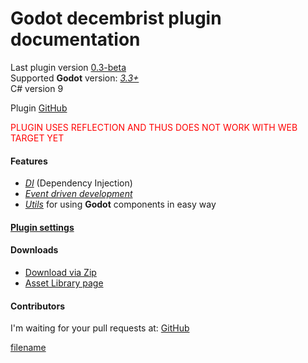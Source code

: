 # Godot decembrist plugin **documentation**

Last plugin version [0.3-beta](/0.3-beta/home.md)  
Supported **Godot** version: [_3.3+_](https://docs.godotengine.org/en/stable/index.html)  
C# version 9  
  
Plugin [GitHub](https://github.com/decembrist-revolt/godot-decembrist-plugin)

<div style='color: red'>
PLUGIN USES REFLECTION AND THUS DOES NOT WORK WITH WEB TARGET YET
</div>

#### Features

- [_DI_](0.3-beta/di.md) (Dependency Injection)
- [_Event driven development_](0.3-beta/events.md)
- [_Utils_](0.3-beta/utils/utils.md) for using **Godot** components in easy way

#### [Plugin settings](0.3-beta/settings.md)

#### Downloads
* [Download via Zip](https://github.com/decembrist-revolt/godot-decembrist-plugin/releases/tag/0.3-beta)
* [Asset Library page](https://godotengine.org/asset-library/asset/956)

#### Contributors
I'm waiting for your pull requests at: [GitHub](https://github.com/decembrist-revolt/godot-decembrist-plugin)

[filename](todo.md ':include')
